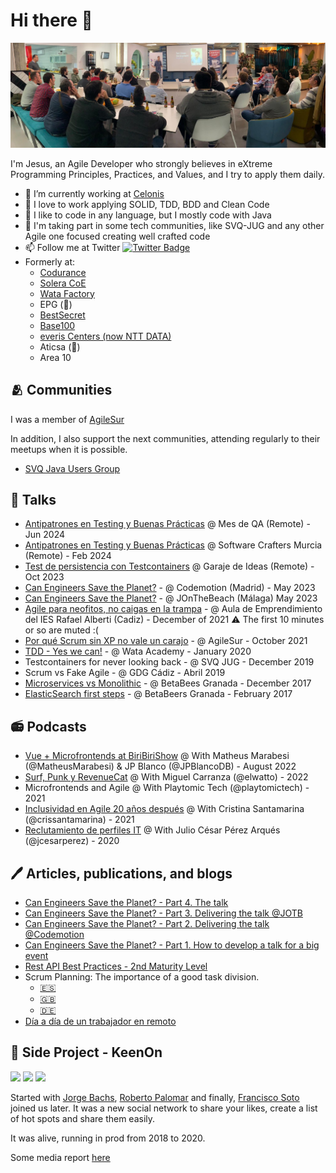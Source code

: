# Hi there 👋

![Alt text](images/tdd_speech.jpeg)

I'm Jesus, an Agile Developer who strongly believes in eXtreme Programming Principles, Practices, and Values, and I try to apply them daily.

- 🔭 I’m currently working at [Celonis](https://www.celonis.com/)
- 💬 I love to work applying SOLID, TDD, BDD and Clean Code
- 🌱 I like to code in any language, but I mostly code with Java
- 👯 I'm taking part in some tech communities, like SVQ-JUG and any other Agile one focused creating well crafted code
- 📫 Follow me at Twitter [![Twitter Badge](https://img.shields.io/twitter/follow/geeksusma?style=social])](https://twitter.com/geeksusma)
- Formerly at:
  - [Codurance](https://www.codurance.com)
  - [Solera CoE](https://www.solerainc.es/)
  - [Wata Factory](https://wata.es/es/)
  - EPG (:zombie:)
  - [BestSecret](https://www.bestsecret.com/entrance/index.htm)
  - [Base100](https://base100.com/)
  - [everis Centers (now NTT DATA)](https://www.nttdata.com/global/en/)
  - Aticsa (:zombie:)
  - Area 10
  
## :people_hugging: Communities

I was a member of [AgileSur](https://www.meetup.com/es-ES/agile-sur/)

In addition, I also support the next communities, attending regularly to their meetups when it is possible.

* [SVQ Java Users Group](https://www.meetup.com/svqjug/?_locale=es-ES)

## :microphone: Talks

* [Antipatrones en Testing y Buenas Prácticas](https://www.youtube.com/live/CUZ-dpK4M5I?si=-bBDQk06RaIxXYFB) @ Mes de QA (Remote) - Jun 2024
* [Antipatrones en Testing y Buenas Prácticas](https://www.youtube.com/watch?v=OAd5xZ6SwUU) @ Software Crafters Murcia (Remote) - Feb 2024
* [Test de persistencia con Testcontainers](https://www.youtube.com/live/RKSeskXhOGE?si=gO7uue7XA45IapK0) @ Garaje de Ideas (Remote) - Oct 2023
* [Can Engineers Save the Planet?](https://youtu.be/t2cfrOS5bag) - @ Codemotion (Madrid) - May 2023
* [Can Engineers Save the Planet?](https://youtu.be/9ztPPMvn-2Q) - @ JOnTheBeach (Málaga) May 2023
* [Agile para neofitos, no caigas en la trampa](https://www.youtube.com/watch?v=URaOdvW-Co0) - @ Aula de Emprendimiento del IES Rafael Alberti (Cadiz) - December of 2021 :warning: The first 10 minutes or so are muted :(
* [Por qué Scrum sin XP no vale un carajo](https://www.youtube.com/watch?v=kccvWjhg9Yw) - @ AgileSur - October 2021
* [TDD - Yes we can!](https://github.com/geeksusma/tdd-example) - @ Wata Academy - January 2020
* Testcontainers for never looking back - @ SVQ JUG - December 2019
* Scrum vs Fake Agile - @ GDG Cádiz - Abril 2019
* [Microservices vs Monolithic](https://www.youtube.com/watch?v=EBrudXtdsmY) - @ BetaBees Granada - December 2017
* [ElasticSearch first steps](https://www.youtube.com/watch?v=z0HQJfdpRV0) - @ BetaBeers Granada - February 2017

## :radio: Podcasts

* [Vue + Microfrontends at BiriBiriShow](https://anchor.fm/biri-biri-show/episodes/EP-28---micro-frontends--vuejs-y-como-siempre-SCRUM----con-Jesus-Mara-Villar-Vazquez-geeksusma-e1mlv6b) @ With Matheus Marabesi (@MatheusMarabesi) & JP Blanco (@JPBlancoDB) - August 2022
* [Surf, Punk y RevenueCat](https://trabajoenremoto.com/podcast/surf-punk-revenue-cat) @ With Miguel Carranza (@elwatto) - 2022
* Microfrontends and Agile @ With Playtomic Tech (@playtomictech) - 2021
* [Inclusividad en Agile 20 años después](https://trabajoenremoto.com/podcast/surf-punk-revenue-cat) @ With Cristina Santamarina (@crissantamarina) - 2021
* [Reclutamiento de perfiles IT](https://trabajoenremoto.com/podcast/reclutamiento-perfiles-it) @ With Julio César Pérez Arqués (@jcesarperez) - 2020

## :pen: Articles, publications, and blogs

* [Can Engineers Save the Planet? - Part 4. The talk](https://engineering.celonis.com/blog/can-engineers-save-the-planet-talk-part-4/)
* [Can Engineers Save the Planet? - Part 3. Delivering the talk @JOTB](https://engineering.celonis.com/blog/can-engineers-save-the-planet-talk-part-3/)
* [Can Engineers Save the Planet? - Part 2. Delivering the talk @Codemotion](https://engineering.celonis.com/blog/can-engineers-save-the-planet-talk-part2/)
* [Can Engineers Save the Planet? - Part 1. How to develop a talk for a big event](https://engineering.celonis.com/blog/codemotion-and-jonthebeach-part-1/)
* [Rest API Best Practices - 2nd Maturity Level](https://github.com/geeksusma/rest-2nd-level)
* Scrum Planning: The importance of a good task division.
  * [:es:](https://wata.es/es/scrum-planning-la-importancia-de-un-buen-tasking/)
  * [:uk:](https://wata.es/scrum-planning-the-importance-of-good-task-division/)
  * [:de:](https://wata.es/de/scrum-planning-die-bedeutung-einer-guten-aufgabenteilung/)
* [Día a día de un trabajador en remoto](https://trabajoenremoto.com/blog/dia-de-un-trabajador-remoto-jesus-maria-villar)


## :zombie: Side Project - KeenOn

![](https://is4-ssl.mzstatic.com/image/thumb/Purple113/v4/8e/95/61/8e9561ef-d8ef-f540-a94d-2de774e81c01/pr_source.png/750x750bb.jpeg)
![](https://is5-ssl.mzstatic.com/image/thumb/Purple123/v4/27/cc/d2/27ccd26a-81ff-71ab-7c46-e214f02d69a3/pr_source.png/750x750bb.jpeg)
![](https://is1-ssl.mzstatic.com/image/thumb/Purple113/v4/15/83/6b/15836bd1-c7e6-2896-943d-e0ad404b1cff/pr_source.png/750x750bb.jpeg)


Started with [Jorge Bachs](https://es.linkedin.com/in/jorge-bachs-rubio-7743175b), [Roberto Palomar](https://es.linkedin.com/in/roberto-palomar-ux) and finally, [Francisco Soto](https://es.linkedin.com/in/francisco-jos%C3%A9-soto-portillo-4557382b) joined us later. It was a new social network
to share your likes, create a list of hot spots and share them easily.

It was alive, running in prod from 2018 to 2020.

Some media report [here](https://blog.masmovil.es/keenon-la-aplicacion-para-compartir-lo-que-mas-te-gusta-de-una-ciudad/)
